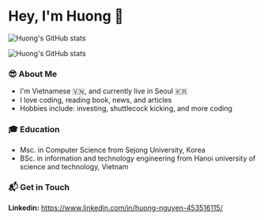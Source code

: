 # Hey, I'm Huong 👋

<!-- [![GitHub Followers](https://img.shields.io/github/followers/huong-nt.svg?style=social&label=Follow)](https://github.com/huong-nt/) -->

![Huong's GitHub stats](https://github-readme-stats-sigma-five.vercel.app/api?username=huong-nt&count_private=true&show_icons=true)

![Huong's GitHub stats](https://github-readme-stats-sigma-five.vercel.app/api/top-langs/?username=huong-nt&layout=compact&langs_count=8)

<!-- <img align=left src=https://profile-counter.glitch.me/huong-nt/count.svg> -->

### 😎 About Me

- I'm Vietnamese :vietnam:, and currently live in Seoul :kr:
- I love coding, reading book, news, and articles
- Hobbies include: investing, shuttlecock kicking, and more coding

### 🎓 Education

- Msc. in Computer Science from Sejong University, Korea
- BSc. in information and technology engineering from Hanoi university of science and technology, Vietnam

### 📬 Get in Touch

**Linkedin:** https://www.linkedin.com/in/huong-nguyen-453516115/
